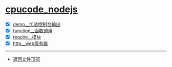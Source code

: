 
# [cpucode_nodejs](../README.md)

- [x] [demo__加法控制台输出](demo/demo.js)
- [x] [function__函数调用](demo/function.js)
- [x] [require__模块](demo/module/require.js)
- [x] [http__web服务器](demo/http.js)

-----------------

- [返回文件顶部](../README.md)